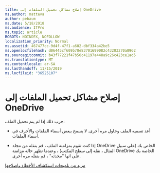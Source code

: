 ```yaml
---
title: إصلاح مشاكل تحميل الملفات إلى OneDrive
ms.author: matteva
author: pebaum
ms.date: 5/18/2018
ms.audience: ITPro
ms.topic: article
ROBOTS: NOINDEX, NOFOLLOW
localization_priority: Normal
ms.assetid: 467477cc-9d4f-47f1-a602-dbf334a42be5
ms.openlocfilehash: d06445cf609b70e83701699082c43203270a0962
ms.sourcegitcommit: b43f77221f47b50c41197a448a9c26c423ce1ad5
ms.translationtype: MT
ms.contentlocale: ar-SA
ms.lasthandoff: 11/15/2019
ms.locfileid: "36525107"
---
```

# <a name="fix-problems-uploading-files-to-onedrive"></a>إصلاح مشاكل تحميل الملفات إلى OneDrive

جرب ذلك إذا لم يتم تحميل الملف:
  
- أعد تسميه الملف وحاول مره أخرى. لا يسمح ببعض أسماء الملفات والأحرف في أسماء الملفات. 
    
- إذا كنت تقوم بمزامنة الملف ، قم بنقله من مجلد OneDrive الخاص بك (علي سبيل المثال ، نقله إلى سطح المكتب) ، وعندما تظهر حاله مزامنة OneDrive الخاصة بك علي انها "محدثه" ، قم بنقله مره أخرى. 
    
[مزيد من تلميحات استكشاف الأخطاء وإصلاحها](https://go.microsoft.com/fwlink/?linkid=873155)
  

